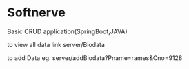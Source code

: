 # Softnerve
Basic CRUD application(SpringBoot,JAVA)


to view all data
link server/Biodata

to add Data
eg. server/addBiodata?Pname=rames&Cno=9128
